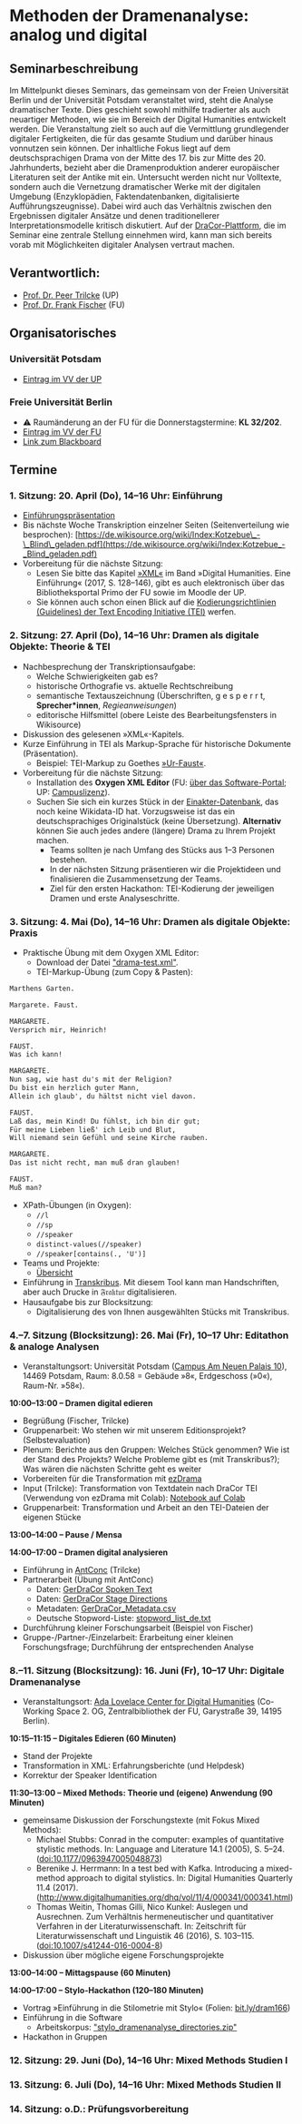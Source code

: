 # Methoden der Dramenanalyse: analog und digital

## Seminarbeschreibung
Im Mittelpunkt dieses Seminars, das gemeinsam von der Freien Universität Berlin und der Universität Potsdam veranstaltet wird, steht die Analyse dramatischer Texte. Dies geschieht sowohl mithilfe tradierter als auch neuartiger Methoden, wie sie im Bereich der Digital Humanities entwickelt werden. Die Veranstaltung zielt so auch auf die Vermittlung grundlegender digitaler Fertigkeiten, die für das gesamte Studium und darüber hinaus vonnutzen sein können. Der inhaltliche Fokus liegt auf dem deutschsprachigen Drama von der Mitte des 17. bis zur Mitte des 20. Jahrhunderts, bezieht aber die Dramenproduktion anderer europäischer Literaturen seit der Antike mit ein. Untersucht werden nicht nur Volltexte, sondern auch die Vernetzung dramatischer Werke mit der digitalen Umgebung (Enzyklopädien, Faktendatenbanken, digitalisierte Aufführungszeugnisse). Dabei wird auch das Verhältnis zwischen den Ergebnissen digitaler Ansätze und denen traditionellerer Interpretationsmodelle kritisch diskutiert. Auf der [DraCor-Plattform](https://dracor.org/), die im Seminar eine zentrale Stellung einnehmen wird, kann man sich bereits vorab mit Möglichkeiten digitaler Analysen vertraut machen.

## Verantwortlich:
- [Prof. Dr. Peer Trilcke](https://www.uni-potsdam.de/de/lit-19-jhd/welcome) (UP)
- [Prof. Dr. Frank Fischer](https://lehkost.github.io/) (FU)

## Organisatorisches
### Universität Potsdam
- [Eintrag im VV der UP](https://puls.uni-potsdam.de/qisserver/rds?state=verpublish&status=init&vmfile=no&publishid=100743&moduleCall=webInfo&publishConfFile=webInfo&publishSubDir=veranstaltung)

### Freie Universität Berlin
- :warning: Raumänderung an der FU für die Donnerstagstermine: **KL 32/202**.
- [Eintrag im VV der FU](https://www.fu-berlin.de/vv/de/lv/793092)
- [Link zum Blackboard](https://fu-berlin.blackboard.com/webapps/blackboard/execute/courseMain?course_id=_180984_1)

## Termine
### 1. Sitzung: 20. April (Do), 14–16 Uhr: Einführung
- [Einführungspräsentation](https://lehkost.github.io/slides/2023-04-20-dramenanalyse-intro/index.html)
- Bis nächste Woche Transkription einzelner Seiten (Seitenverteilung wie besprochen): [https://de.wikisource.org/wiki/Index:Kotzebue\_-\_Blind\_geladen.pdf](https://de.wikisource.org/wiki/Index:Kotzebue_-_Blind_geladen.pdf)
- Vorbereitung für die nächste Sitzung:
  - Lesen Sie bitte das Kapitel [»XML«](https://doi.org/10.1007/978-3-476-05446-3_9) im Band »Digital Humanities. Eine Einführung« (2017, S. 128–146), gibt es auch elektronisch über das Bibliotheksportal Primo der FU sowie im Moodle der UP.
  - Sie können auch schon einen Blick auf die [Kodierungsrichtlinien (Guidelines) der Text Encoding Initiative (TEI)](https://tei-c.org/release/doc/tei-p5-doc/de/html/index.html) werfen.

### 2. Sitzung: 27. April (Do), 14–16 Uhr: Dramen als digitale Objekte: Theorie & TEI
- Nachbesprechung der Transkriptionsaufgabe:
  - Welche Schwierigkeiten gab es?
  - historische Orthografie vs. aktuelle Rechtschreibung
  - semantische Textauszeichnung (Überschriften, g e s p e r r t, **Sprecher\*innen**, *Regieanweisungen*)
  - editorische Hilfsmittel (obere Leiste des Bearbeitungsfensters in Wikisource)
- Diskussion des gelesenen »XML«-Kapitels.
- Kurze Einführung in TEI als Markup-Sprache für historische Dokumente (Präsentation).
  - Beispiel: TEI-Markup zu Goethes [»Ur-Faust«](https://dracor.org/api/corpora/ger/play/goethe-faust-in-urspruenglicher-gestalt/tei).
- Vorbereitung für die nächste Sitzung:
  - Installation des **Oxygen XML Editor** (FU: [über das Software-Portal](https://portal.zedat.fu-berlin.de/software/); UP: [Campuslizenz](https://www.uni-potsdam.de/de/zim/angebote-loesungen/software-campuslizenzen/oxygen-xml-editor)).
  - Suchen Sie sich ein kurzes Stück in der [Einakter-Datenbank](https://einakter.dracor.org/), das noch keine Wikidata-ID hat. Vorzugsweise ist das ein deutschsprachiges Originalstück (keine Übersetzung). **Alternativ** können Sie auch jedes andere (längere) Drama zu Ihrem Projekt machen.
    - Teams sollten je nach Umfang des Stücks aus 1–3 Personen bestehen.
    - In der nächsten Sitzung präsentieren wir die Projektideen und finalisieren die Zusammensetzung der Teams.
    - Ziel für den ersten Hackathon: TEI-Kodierung der jeweiligen Dramen und erste Analyseschritte.

### 3. Sitzung: 4. Mai (Do), 14–16 Uhr: Dramen als digitale Objekte: Praxis
- Praktische Übung mit dem Oxygen XML Editor:
  - Download der Datei ["drama-test.xml"](https://raw.githubusercontent.com/dramenanalyse/dramenanalyse.github.io/main/drama-test.xml).
  - TEI-Markup-Übung (zum Copy & Pasten):

```txt
Marthens Garten.

Margarete. Faust.

MARGARETE.
Versprich mir, Heinrich!

FAUST.
Was ich kann!

MARGARETE.
Nun sag, wie hast du's mit der Religion?
Du bist ein herzlich guter Mann,
Allein ich glaub', du hältst nicht viel davon.

FAUST.
Laß das, mein Kind! Du fühlst, ich bin dir gut;
Für meine Lieben ließ' ich Leib und Blut,
Will niemand sein Gefühl und seine Kirche rauben.

MARGARETE.
Das ist nicht recht, man muß dran glauben!

FAUST.
Muß man?
```

- XPath-Übungen (in Oxygen):
  - ```//l```
  - ```//sp```
  - ```//speaker```
  - ```distinct-values(//speaker)```
  - ```//speaker[contains(., 'U')]```
- Teams und Projekte:
  - [Übersicht](https://etherpad.wikimedia.org/p/3xNEx6N2NS8YRZunRO0R)
- Einführung in [Transkribus](https://transkribus.eu/). Mit diesem Tool kann man Handschriften, aber auch Drucke in 𝔉𝔯𝔞𝔨𝔱𝔲𝔯 digitalisieren.
- Hausaufgabe bis zur Blocksitzung:
  - Digitalisierung des von Ihnen ausgewählten Stücks mit Transkribus.

### 4.–7. Sitzung (Blocksitzung): 26. Mai (Fr), 10–17 Uhr: Editathon & analoge Analysen
- Veranstaltungsort: Universität Potsdam ([Campus Am Neuen Palais 10](https://www.google.com/maps/place/52%C2%B023'59.3%22N+13%C2%B000'43.2%22E/@52.3995638,13.0120026,19.26z/data=!4m4!3m3!8m2!3d52.3998021!4d13.0120073)), 14469 Potsdam, Raum: 8.0.58 = Gebäude »8«, Erdgeschoss (»0«), Raum-Nr. »58«).

**10:00–13:00 – Dramen digital edieren**
- Begrüßung (Fischer, Trilcke)
- Gruppenarbeit: Wo stehen wir mit unserem Editionsprojekt? (Selbstevaluation)
- Plenum: Berichte aus den Gruppen: Welches Stück genommen? Wie ist der Stand des Projekts? Welche Probleme gibt es (mit Transkribus?); Was wären die nächsten Schritte geht es weiter
- Vorbereiten für die Transformation mit [ezDrama](https://github.com/dracor-org/ezdrama)
- Input (Trilcke): Transformation von Textdatein nach DraCor TEI (Verwendung von ezDrama mit Colab): [Notebook auf Colab](https://colab.research.google.com/github/dracor-org/ezdrama/blob/main/ezdramaparser.ipynb)
- Gruppenarbeit: Transformation und Arbeit an den TEI-Dateien der eigenen Stücke

**13:00–14:00 – Pause / Mensa**

**14:00–17:00 – Dramen digital analysieren**
- Einführung in [AntConc](https://www.laurenceanthony.net/software/antconc/) (Trilcke)
- Partnerarbeit (Übung mit AntConc)
  - Daten: [GerDraCor Spoken Text](https://github.com/dramenanalyse/dramenanalyse.github.io/blob/0515346f086c817ad5d411c7ab4933350c5b956d/GerDraCor_SpokenText.zip)
  - Daten: [GerDraCor Stage Directions](https://github.com/dramenanalyse/dramenanalyse.github.io/blob/0515346f086c817ad5d411c7ab4933350c5b956d/GerDraCor_StageDirections.zip)
  - Metadaten: [GerDraCor_Metadata.csv](https://github.com/dramenanalyse/dramenanalyse.github.io/blob/0515346f086c817ad5d411c7ab4933350c5b956d/GerDraCor_Metadata.csv)
  - Deutsche Stopword-Liste: [stopword_list_de.txt](https://github.com/dramenanalyse/dramenanalyse.github.io/blob/0515346f086c817ad5d411c7ab4933350c5b956d/stopword_list_de.txt)
- Durchführung kleiner Forschungsarbeit (Beispiel von Fischer)
- Gruppe-/Partner-/Einzelarbeit: Erarbeitung einer kleinen Forschungsfrage; Durchführung der entsprechenden Analyse

### 8.–11. Sitzung (Blocksitzung): 16. Juni (Fr), 10–17 Uhr: Digitale Dramenanalyse
- Veranstaltungsort: [Ada Lovelace Center for Digital Humanities](https://www.ada.fu-berlin.de/) (Co-Working Space 2. OG, Zentralbibliothek der FU, Garystraße 39, 14195 Berlin).

**10:15–11:15 – Digitales Edieren (60 Minuten)**
- Stand der Projekte
- Transformation in XML: Erfahrungsberichte (und Helpdesk)
- Korrektur der Speaker Identification

**11:30–13:00 – Mixed Methods: Theorie und (eigene) Anwendung (90 Minuten)**
- gemeinsame Diskussion der Forschungstexte (mit Fokus Mixed Methods):
  - Michael Stubbs: Conrad in the computer: examples of quantitative stylistic methods. In: Language and Literature 14.1 (2005), S. 5–24. ([doi:10.1177/0963947005048873](https://doi.org/10.1177/0963947005048873))
  - Berenike J. Herrmann: In a test bed with Kafka. Introducing a mixed-method approach to digital stylistics. In: Digital Humanities Quarterly 11.4 (2017). (http://www.digitalhumanities.org/dhq/vol/11/4/000341/000341.html)
  - Thomas Weitin, Thomas Gilli, Nico Kunkel: Auslegen und Ausrechnen. Zum Verhältnis hermeneutischer und quantitativer Verfahren in der Literaturwissenschaft. In: Zeitschrift für Literaturwissenschaft und Linguistik 46 (2016), S. 103–115. ([doi:10.1007/s41244-016-0004-8](https://doi.org/10.1007/s41244-016-0004-8))
- Diskussion über mögliche eigene Forschungsprojekte

**13:00–14:00 – Mittagspause (60 Minuten)**

**14:00–17:00 – Stylo-Hackathon (120–180 Minuten)**
- Vortrag »Einführung in die Stilometrie mit Stylo« (Folien: [bit.ly/dram166](https://bit.ly/dram166))
- Einführung in die Software
  - Arbeitskorpus: ["stylo_dramenanalyse_directories.zip"](https://lehkost.github.io/slides/2023-06-16-dramenanalyse-stylo/files/stylo_dramenanalyse_directories.zip)
- Hackathon in Gruppen

### 12. Sitzung: 29. Juni (Do), 14–16 Uhr: Mixed Methods Studien I

### 13. Sitzung: 6. Juli (Do), 14–16 Uhr: Mixed Methods Studien II

### 14. Sitzung: o.D.: Prüfungsvorbereitung

